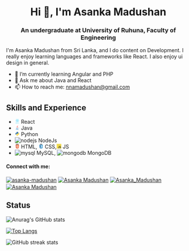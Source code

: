 <h1 align="center">Hi 👋, I'm Asanka Madushan</h1>
<h3 align="center">An undergraduate at University of Ruhuna, Faculty of Engineering</h3>

I'm Asanka Madushan from Sri Lanka, and I do content on Development. I really enjoy learning languages and frameworks like React. I also enjoy ui design in general.
- 🌱 I’m currently learning Angular and PHP 
- 💬 Ask me about Java and React 
- 📫 How to reach me: nnamadushan@gmail.com

## Skills and Experience
* <img src="https://raw.githubusercontent.com/devicons/devicon/master/icons/react/react-original-wordmark.svg" alt="react" width="13" height="13"/> React
* <img src="https://raw.githubusercontent.com/devicons/devicon/master/icons/java/java-original.svg" alt="java" width="13" height="13"/> Java
* <img src="https://raw.githubusercontent.com/devicons/devicon/master/icons/python/python-original.svg" alt="python" width="13" height="13"/> Python
* <img src="https://www.svgrepo.com/show/354119/nodejs-icon.svg" alt="nodejs" width="13" height="13"/> NodeJs
* <img src="https://raw.githubusercontent.com/devicons/devicon/master/icons/html5/html5-original-wordmark.svg" alt="html5" width="13" height="13"/> HTML, <img src="https://raw.githubusercontent.com/devicons/devicon/master/icons/css3/css3-original-wordmark.svg" alt="css3" width="13" height="13"/> CSS,<img src="https://raw.githubusercontent.com/devicons/devicon/master/icons/javascript/javascript-original.svg" alt="javascript" width="13" height="13"/> JS
* <img src="https://www.svgrepo.com/show/303251/mysql-logo.svg" alt="mysql" width="13" height="13"/> MySQL, <img src="https://www.svgrepo.com/show/331488/mongodb.svg" alt="mongodb" width="13" height="13"/> MongoDB


<h4 align="left">Connect with me:</h4>
<p align="left">
<a href="https://linkedin.com/in/asanka-madushan-84ba73211" target="_blank"><img align="center" src="https://raw.githubusercontent.com/rahuldkjain/github-profile-readme-generator/master/src/images/icons/Social/linked-in-alt.svg" alt="asanka-madushan" height="30" width="40" /></a>
<a href="https://www.facebook.com/profile.php?id=100005216388114&mibextid=ZbWKwL" target="_blank"><img align="center" src="https://raw.githubusercontent.com/rahuldkjain/github-profile-readme-generator/master/src/images/icons/Social/facebook.svg" alt="Asanka Madushan" height="30" width="40" /></a>
<a href="https://www.hackerrank.com/profile/Asanka_Madushan" target="_blank"><img align="center" src="https://raw.githubusercontent.com/rahuldkjain/github-profile-readme-generator/master/src/images/icons/Social/hackerrank.svg" alt="Asanka_Madushan" height="30" width="40" /></a>
<a href="https://www.instagram.com/asa_nn_11/" target="_blank"><img align="center" src="https://raw.githubusercontent.com/rahuldkjain/github-profile-readme-generator/master/src/images/icons/Social/instagram.svg" alt="Asanka Madushan" height="30" width="40" /></a>
</p>

## Status

![Anurag's GitHub stats](https://github-readme-stats.vercel.app/api?username=NnAsankaMadushan&show_icons=true&theme=darcula )

[![Top Langs](https://github-readme-stats.vercel.app/api/top-langs/?username=NnAsankaMadushan&layout=compact&theme=darcula)](https://github.com/anuraghazra/github-readme-stats)

![GitHub streak stats](https://github-readme-streak-stats.herokuapp.com/?user=NnAsankaMadushan&theme=darcula) 
